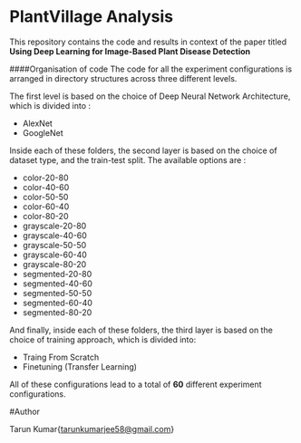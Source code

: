 # PlantVillage Analysis

This repository contains the code and results in context of the paper titled **Using Deep Learning for Image-Based Plant Disease Detection**

####Organisation of code
The code for all the experiment configurations is arranged in directory structures across three different levels.

The first level is based on the choice of Deep Neural Network Architecture, which is divided into :

* AlexNet
* GoogleNet

Inside each of these folders, the second layer is based on the choice of dataset type, and the train-test split. The available options are :

* color-20-80
* color-40-60
* color-50-50
* color-60-40
* color-80-20
* grayscale-20-80
* grayscale-40-60
* grayscale-50-50
* grayscale-60-40
* grayscale-80-20
* segmented-20-80
* segmented-40-60
* segmented-50-50
* segmented-60-40
* segmented-80-20

And finally, inside each of these folders, the third layer is based on the choice of training approach, which is divided into:

* Traing From Scratch
* Finetuning (Transfer Learning)


All of these configurations lead to a total of **60** different experiment configurations.


#Author   

Tarun Kumar{<tarunkumarjee58@gmail.com>}




